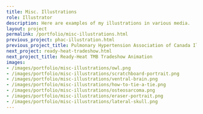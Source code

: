 ```yaml
---
title: Misc. Illustrations
role: Illustrator
description: Here are examples of my illustrations in various media.
layout: project
permalink: /portfolio/misc-illustrations.html
previous_project: phac-illustration.html
previous_project_title: Pulmonary Hypertension Association of Canada Illustation
next_project: ready-heat-tradeshow.html
next_project_title: Ready-Heat TMB Tradeshow Animation
images:
- /images/portfolio/misc-illustrations/owl.png
- /images/portfolio/misc-illustrations/scratchboard-portrait.png
- /images/portfolio/misc-illustrations/ventral-brain.png
- /images/portfolio/misc-illustrations/how-to-tie-a-tie.png
- /images/portfolio/misc-illustrations/osteosarcoma.png
- /images/portfolio/misc-illustrations/eraser-portrait.png
- /images/portfolio/misc-illustrations/lateral-skull.png
---
```

